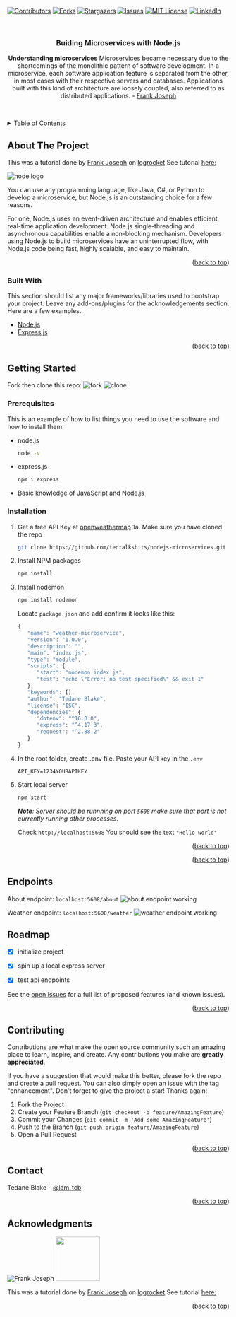 <div id="top"></div>
<!--
*** Thanks for checking out the Best-README-Template. If you have a suggestion
*** that would make this better, please fork the repo and create a pull request
*** or simply open an issue with the tag "enhancement".
*** Don't forget to give the project a star!
*** Thanks again! Now go create something AMAZING! :D
-->

<!-- PROJECT SHIELDS -->
<!--
*** I'm using markdown "reference style" links for readability.
*** Reference links are enclosed in brackets [ ] instead of parentheses ( ).
*** See the bottom of this document for the declaration of the reference variables
*** for contributors-url, forks-url, etc. This is an optional, concise syntax you may use.
*** https://www.markdownguide.org/basic-syntax/#reference-style-links
-->

[![Contributors][contributors-shield]][contributors-url]
[![Forks][forks-shield]][forks-url]
[![Stargazers][stars-shield]][stars-url]
[![Issues][issues-shield]][issues-url]
[![MIT License][license-shield]][license-url]
[![LinkedIn][linkedin-shield]][linkedin-url]

<!-- PROJECT LOGO -->
<br />
<div align="center">
  <h3 align="center">Buiding Microservices with Node.js</h3>

  <p align="center">
   
   **Understanding microservices**
   Microservices became necessary due to the shortcomings of the monolithic pattern of software development. In a microservice, each software application feature is separated from the other, in most cases with their respective servers and databases. Applications built with this kind of architecture are loosely coupled, also referred to as distributed applications. - [Frank Joseph](https://blog.logrocket.com/building-microservices-node-js/)

   <br />
  </p>
</div>

<!-- TABLE OF CONTENTS -->
<details>
  <summary>Table of Contents</summary>
  <ol>
    <li>
      <a href="#about-the-project">About The Project</a>
      <ul>
        <li><a href="#built-with">Built With</a></li>
      </ul>
    </li>
    <li>
      <a href="#getting-started">Getting Started</a>
      <ul>
        <li><a href="#prerequisites">Prerequisites</a></li>
        <li><a href="#installation">Installation</a></li>
      </ul>
    </li>
    <li><a href="#usage">Usage</a></li>
    <li><a href="#roadmap">Roadmap</a></li>
    <li><a href="#contributing">Contributing</a></li>
    <li><a href="#license">License</a></li>
    <li><a href="#contact">Contact</a></li>
    <li><a href="#acknowledgments">Acknowledgments</a></li>
  </ol>
</details>

<!-- ABOUT THE PROJECT -->

## About The Project


This was a tutorial done by [Frank Joseph](https://blog.logrocket.com/author/frankjoseph/) on [logrocket](https://logrocket.com/)
See tutorial [here:](https://blog.logrocket.com/building-microservices-node-js/)

![node logo](https://external-content.duckduckgo.com/iu/?u=https%3A%2F%2Fcolorlib.com%2Fwp%2Fwp-content%2Fuploads%2Fsites%2F2%2Fnodejs-frameworks.png&f=1&nofb=1)

You can use any programming language, like Java, C#, or Python to develop a microservice, but Node.js is an outstanding choice for a few reasons.

For one, Node.js uses an event-driven architecture and enables efficient, real-time application development. Node.js single-threading and asynchronous capabilities enable a non-blocking mechanism. Developers using Node.js to build microservices have an uninterrupted flow, with Node.js code being fast, highly scalable, and easy to maintain.

<p align="right">(<a href="#top">back to top</a>)</p>

### Built With

This section should list any major frameworks/libraries used to bootstrap your project. Leave any add-ons/plugins for the acknowledgements section. Here are a few examples.

- [Node.js](https://nodejs.org/en/)
- [Express.js](https://nodejs.org/en/)


<p align="right">(<a href="#top">back to top</a>)</p>

<!-- GETTING STARTED -->

## Getting Started

Fork then clone this repo:
![fork](https://camo.githubusercontent.com/fe5e7ac515cecda6a51832901249b14d76de7f163772f8f239faf7f5378b0492/68747470733a2f2f692e696d6775722e636f6d2f39653545684b622e706e67)
![clone](https://camo.githubusercontent.com/454ca75258584be02d96a8f6c13364eb5585b0eb20eaa79756e8ae672911009b/68747470733a2f2f692e696d6775722e636f6d2f4f4961747561672e706e67)

### Prerequisites

This is an example of how to list things you need to use the software and how to install them.

- node.js
  ```sh
  node -v
  ```
- express.js
  ```sh
  npm i express
  ```

- Basic knowledge of JavaScript and Node.js

### Installation

1. Get a free API Key at [openweathermap](https://openweathermap.org/)
1a. Make sure you have cloned the repo
   ```sh
   git clone https://github.com/tedtalksbits/nodejs-microservices.git
   ```
2. Install NPM packages
   ```sh
   npm install
   ```
3. Install nodemon
   ```sh
   npm install nodemon
   ```
   Locate `package.json` and add confirm it looks like this: 

   ```js
   {
      "name": "weather-microservice",
      "version": "1.0.0",
      "description": "",
      "main": "index.js",
      "type": "module",
      "scripts": {
         "start": "nodemon index.js",
         "test": "echo \"Error: no test specified\" && exit 1"
      },
      "keywords": [],
      "author": "Tedane Blake",
      "license": "ISC",
      "dependencies": {
         "dotenv": "^16.0.0",
         "express": "^4.17.3",
         "request": "^2.88.2"
      }
   }

   ```
4. In the root folder, create .env file. Paste your API key in the  `.env`
   ```
   API_KEY=1234YOURAPIKEY
   ```
5. Start local server 
   ```sh
   npm start
   ```
   _**Note**: Server should be runnning on port `5608` make sure that port is not currently running other processes._

   Check `http://localhost:5608`
   You should see the text `"Hello world"`

<p align="right">(<a href="#top">back to top</a>)</p>


<p align="right">(<a href="#top">back to top</a>)</p>

## Endpoints
About endpoint: `localhost:5608/about`
![about endpoint working](/static/images/about.png)

Weather endpoint: `localhost:5608/weather`
![weather endpoint working](/static/images/weather.png)

<!-- ROADMAP -->

## Roadmap

- [x] initialize project
- [x] spin up a local express server
- [x] test api endpoints


See the [open issues](https://github.com/othneildrew/Best-README-Template/issues) for a full list of proposed features (and known issues).

<p align="right">(<a href="#top">back to top</a>)</p>

<!-- CONTRIBUTING -->

## Contributing

Contributions are what make the open source community such an amazing place to learn, inspire, and create. Any contributions you make are **greatly appreciated**.

If you have a suggestion that would make this better, please fork the repo and create a pull request. You can also simply open an issue with the tag "enhancement".
Don't forget to give the project a star! Thanks again!

1. Fork the Project
2. Create your Feature Branch (`git checkout -b feature/AmazingFeature`)
3. Commit your Changes (`git commit -m 'Add some AmazingFeature'`)
4. Push to the Branch (`git push origin feature/AmazingFeature`)
5. Open a Pull Request

<p align="right">(<a href="#top">back to top</a>)</p>

<!-- CONTACT -->

## Contact

Tedane Blake - [@iam_tcb](https://twitter.com/iam_tcb) 


<p align="right">(<a href="#top">back to top</a>)</p>

<!-- ACKNOWLEDGMENTS -->

## Acknowledgments
![Frank Joseph](https://blog.logrocket.com/wp-content/uploads/2021/12/0-150x150.jpeg?crop=1)
<img src="https://external-content.duckduckgo.com/iu/?u=https%3A%2F%2Fwww.finsmes.com%2Fwp-content%2Fuploads%2F2019%2F11%2FLogRocket-768x768.png&f=1&nofb=1" height="100" />

This was a tutorial done by [Frank Joseph](https://blog.logrocket.com/author/frankjoseph/) on [logrocket](https://logrocket.com/)
See tutorial [here:](https://blog.logrocket.com/building-microservices-node-js/)

<p align="right">(<a href="#top">back to top</a>)</p>

<!-- MARKDOWN LINKS & IMAGES -->
<!-- https://www.markdownguide.org/basic-syntax/#reference-style-links -->

[contributors-shield]: https://img.shields.io/github/contributors/othneildrew/Best-README-Template.svg?style=for-the-badge
[contributors-url]: https://github.com/othneildrew/Best-README-Template/graphs/contributors
[forks-shield]: https://img.shields.io/github/forks/othneildrew/Best-README-Template.svg?style=for-the-badge
[forks-url]: https://github.com/othneildrew/Best-README-Template/network/members
[stars-shield]: https://img.shields.io/github/stars/othneildrew/Best-README-Template.svg?style=for-the-badge
[stars-url]: https://github.com/othneildrew/Best-README-Template/stargazers
[issues-shield]: https://img.shields.io/github/issues/othneildrew/Best-README-Template.svg?style=for-the-badge
[issues-url]: https://github.com/othneildrew/Best-README-Template/issues
[license-shield]: https://img.shields.io/github/license/othneildrew/Best-README-Template.svg?style=for-the-badge
[license-url]: https://github.com/othneildrew/Best-README-Template/blob/master/LICENSE.txt
[linkedin-shield]: https://img.shields.io/badge/-LinkedIn-black.svg?style=for-the-badge&logo=linkedin&colorB=555
[linkedin-url]: https://linkedin.com/in/othneildrew
[product-screenshot]: images/screenshot.png
